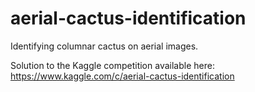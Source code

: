 # aerial-cactus-identification
Identifying columnar cactus on aerial images.

Solution to the Kaggle competition available here: https://www.kaggle.com/c/aerial-cactus-identification
